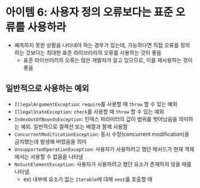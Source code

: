 # 아이템 6: 사용자 정의 오류보다는 표준 오류를 사용하라

- 예측하지 못한 상황을 나타내야 하는 경우가 있는데, 가능하다면 직접 오류를 정의하는 것보다는 최대한 표준 라이브러리의 오류를 사용하는 것이 좋음
  - 표준 라이브러리의 오류는 많은 개발자가 알고 있으므로, 이를 재사용하는 것이 좋음

## 일반적으로 사용하는 예외

- `IllegalArgumentException`: `require`를 사용할 때 `throw` 할 수 있는 예외
- `IllegalStateException`: `check`를 사용할 때 `throw` 할 수 있는 예외
- `IndexOutOfBoundsException`: 인덱스 파라미터의 값이 범위를 벗어났음을 의미하는 예외. 일반적으로 컬렉션 또는 배열과 함께 사용함
- `ConcurrentModificationException`: 동시 수정(concurrent modification)을 금지했는데 발생해 버렸음을 의미
- `UnsupportedOperationException`: 사용자가 사용하려고 했던 메서드가 현재 객체에서는 사용할 수 없음을 나타냄
- `NoSuchElementException`: 사용자가 사용하려고 했던 요소가 존재하지 않을 때를 나타냄.
  - ex) 내부에 요소가 없는 `Iterable`에 대해 `next`를 호출할 때

